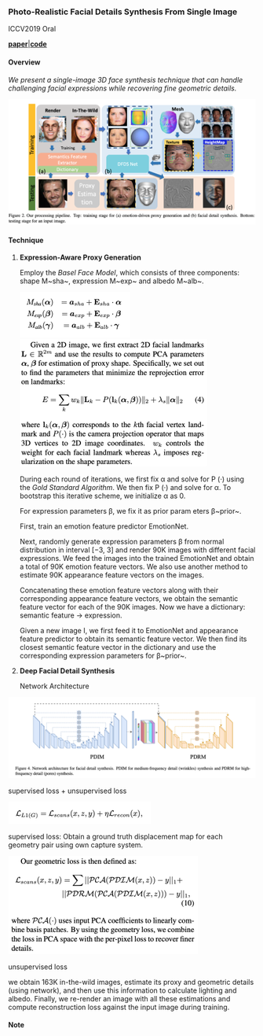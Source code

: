 ### Photo-Realistic Facial Details Synthesis From Single Image

ICCV2019 Oral

[**paper**](https://arxiv.org/abs/1903.10873)|[**code**](https://github.com/apchenstu/Facial_Details_Synthesis)

#### **Overview**

*We present a single-image 3D face synthesis technique that can handle challenging facial expressions while recovering fine geometric details.* 

<img src="img/PhotoRealistic1.png" style="zoom:50%;" />

#### **Technique**

1. **Expression-Aware Proxy Generation**

   Employ the *Basel Face Model*, which consists of three components: shape M~sha~, expression M~exp~ and albedo M~alb~.

   <img src="img/PhotoRealistic2.png" style="zoom:50%;" />

   <img src="img/PhotoRealistic3.png" style="zoom:50%;" />

   During each round of iterations, we first fix α and solve for P (·) using the *Gold Standard Algorithm*. We then fix P (·) and solve for α. To bootstrap this iterative scheme, we initialize α as 0.

   For expression parameters β, we fix it as prior param eters β~prior~.

   First, train an emotion feature predictor EmotionNet.

   Next, randomly generate expression parameters β from normal distribution in interval [−3, 3] and render 90K images with different facial expressions. We feed the images into the trained EmotionNet and obtain a total of 90K emotion feature vectors.  We also use another method to estimate 90K appearance feature vectors on the images.

   Concatenating these emotion feature vectors along with their corresponding appearance feature vectors, we obtain the semantic feature vector for each of the 90K images. Now we have a dictionary: semantic feature -> expression.

   Given a new image I, we first feed it to EmotionNet and appearance feature predictor to obtain its semantic feature vector. We then find its closest semantic feature vector in the dictionary and use the corresponding expression parameters for β~prior~.

2. **Deep Facial Detail Synthesis**

   Network Architecture

<img src="img/PhotoRealistic4.png" style="zoom:50%;" />

supervised loss + unsupervised loss

<img src="img/PhotoRealistic5.png" style="zoom:50%;" />

supervised loss: Obtain a ground truth displacement map for each geometry pair using own capture system. 

<img src="img/PhotoRealistic6.png" style="zoom:50%;" />

unsupervised loss

we obtain 163K in-the-wild images, estimate its proxy and geometric details (using network), and then use this information to calculate lighting and albedo. Finally, we re-render an image with all these estimations and compute reconstruction loss against the input image during training.


#### **Note**



